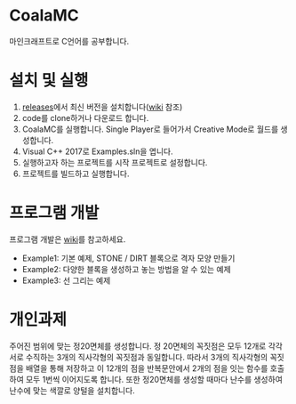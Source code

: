 # CoalaMC
마인크래프트로 C언어를 공부합니다.

# 설치 및 실행
1. [releases](https://github.com/coalasw/CoalaMC/releases)에서 최신 버전을 설치합니다([wiki](https://github.com/coalasw/CoalaMC/wiki/1.-프로그램-설치) 참조)
2. code를 clone하거나 다운로드 합니다.
3. CoalaMC를 실행합니다. Single Player로 들어가서 Creative Mode로 월드를 생성합니다.
4. Visual C++ 2017로 Examples.sln을 엽니다.
5. 실행하고자 하는 프로젝트를 시작 프로젝트로 설정합니다.
6. 프로젝트를 빌드하고 실행합니다.

# 프로그램 개발
프로그램 개발은 [wiki](https://github.com/coalasw/CoalaMC/wiki)를 참고하세요.

- Example1: 기본 예제, STONE / DIRT 블록으로 격자 모양 만들기
- Example2: 다양한 블록을 생성하고 놓는 방법을 알 수 있는 예제
- Example3: 선 그리는 예제
# 개인과제
주어진 범위에 맞는 정20면체를 생성합니다.
정 20면체의 꼭짓점은 모두 12개로 각각 서로 수직하는 3개의 직사각형의 꼭짓점과 동일합니다.
따라서 3개의 직사각형의 꼭짓점을 배열을 통해 저장하고 이 12개의 점을 반복문안에서 2개의 점을 잇는 함수를 호출하여 모두 1번씩 이어지도록 합니다. 
또한 정20면체를 생성할 때마다 난수를 생성하여 난수에 맞는 색깔로 양털을 설치합니다. 

